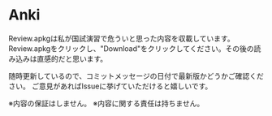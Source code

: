 # Anki

Review.apkgは私が国試演習で危ういと思った内容を収載しています。
Review.apkgをクリックし、"Download"をクリックしてください。その後の読み込みは直感的だと思います。

随時更新しているので、コミットメッセージの日付で最新版かどうかご確認ください。
ご意見があればIssueに挙げていただけると嬉しいです。

※内容の保証はしません。
※内容に関する責任は持ちません。